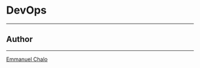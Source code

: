 # DevOps
---

## Author
____

[Emmanuel Chalo](https://mail.google.com/mail/emusyoka759@gmail.com "Click Me")
